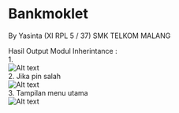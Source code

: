 # Bankmoklet

By Yasinta (XI RPL 5 / 37)
SMK TELKOM MALANG

Hasil Output Modul Inherintance :
<br>
1. 
<br>
![Alt text](https://github.com/yasintamaliaab/Bankmoklet/blob/master/bank.PNG)
<br>
2. Jika pin salah
<br>
![Alt text](https://github.com/yasintamaliaab/Bankmoklet/blob/master/bank1.PNG)
<br>
3. Tampilan menu utama
<br>
![Alt text](https://github.com/yasintamaliaab/Bankmoklet/blob/master/bank2.PNG)
